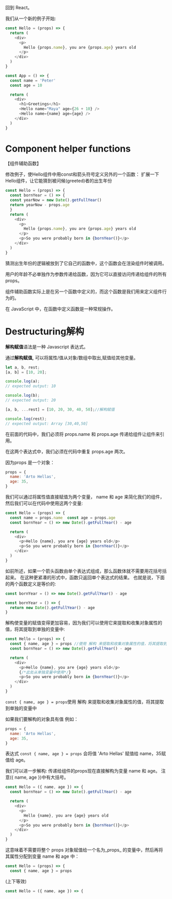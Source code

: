 回到 React。

我们从一个新的例子开始:

```js
const Hello = (props) => {
  return (
    <div>
      <p>
        Hello {props.name}, you are {props.age} years old
      </p>
    </div>
  )
}

const App = () => {
  const name = 'Peter'
  const age = 10

  return (
    <div>
      <h1>Greetings</h1>
      <Hello name="Maya" age={26 + 10} />
      <Hello name={name} age={age} />
    </div>
  )
}
```

# Component helper functions

【组件辅助函数】

修改例子，使Hello组件中用const和箭头符号定义另外的一个函数：
扩展一下Hello组件，让它能猜到被问候(greeted)者的出生年份
```js
const Hello = (props) => {
  const bornYear = () => {    
  const yearNow = new Date().getFullYear()    
  return yearNow - props.age  
  }
  return (
    <div>
      <p>
        Hello {props.name}, you are {props.age} years old
      </p>
      <p>So you were probably born in {bornYear()}</p>    
    </div>
  )
}
```
猜测出生年份的逻辑被放到了它自己的函数中，这个函数会在渲染组件时被调用。

用户的年龄不必单独作为参数传递给函数，因为它可以直接访问传递给组件的所有props。

组件辅助函数实际上是在另一个函数中定义的，而这个函数是我们用来定义组件行为的。

在 JavaScript 中，在函数中定义函数是一种常规操作。

# Destructuring解构
**解构赋值**语法是一种 Javascript 表达式。

通过**解构赋值,** 可以将属性/值从对象/数组中取出,赋值给其他变量。

```js
let a, b, rest;
[a, b] = [10, 20];

console.log(a);
// expected output: 10

console.log(b);
// expected output: 20

[a, b, ...rest] = [10, 20, 30, 40, 50];//解构赋值

console.log(rest);
// expected output: Array [30,40,50]
```

在前面的代码中，我们必须将 props.name 和 props.age 传递给组件让组件来引用。 

在这两个表达式中，我们必须在代码中重复 props.age 两次。

因为props 是一个对象：
```js
props = {
  name: 'Arto Hellas',
  age: 35,
}
```

我们可以通过将属性值直接赋值为两个变量， name 和 age 来简化我们的组件，然后我们可以在代码中使用这两个变量:

```js
const Hello = (props) => {
  const name = props.name  const age = props.age
  const bornYear = () => new Date().getFullYear() - age

  return (
    <div>
      <p>Hello {name}, you are {age} years old</p>
      <p>So you were probably born in {bornYear()}</p>
    </div>
  )
}
```

 如前所述，如果一个箭头函数由单个表达式组成，那么函数体就不需要用花括号括起来。 在这种更紧凑的形式中，函数只返回单个表达式的结果。
也就是说，下面的两个函数定义是等价的:

```js
const bornYear = () => new Date().getFullYear() - age

const bornYear = () => {
  return new Date().getFullYear() - age
}
```

解构使变量的赋值变得更加容易，因为我们可以使用它来提取和收集对象属性的值，将其提取到单独的变量中:

```js
const Hello = (props) => {
  const { name, age } = props //使用 解构 来提取和收集对象属性的值，将其提取到单独的变量中
  const bornYear = () => new Date().getFullYear() - age

  return (
    <div>
      <p>Hello {name}, you are {age} years old</p>
      {/*此处从单独变量中使用*/}
      <p>So you were probably born in {bornYear()}</p>
    </div>
  )
}
```

`const { name, age } = props`使用 解构 来提取和收集对象属性的值，将其提取到单独的变量中

如果我们要解构的对象具有值
例如：
```js
props = {
  name: 'Arto Hellas',
  age: 35,
}
```

表达式 `const { name, age } = props` 会将值 'Arto Hellas' 赋值给 name，35赋值给 age。

我们可以进一步解构:
传递给组件的props现在直接解构为变量 name 和 age。
注意({ name, age })中有大括号。
```js
const Hello = ({ name, age }) => {
  const bornYear = () => new Date().getFullYear() - age

  return (
    <div>
      <p>
        Hello {name}, you are {age} years old
      </p>
      <p>So you were probably born in {bornYear()}</p>
    </div>
  )
}
```
这意味着不需要将整个 props 对象赋值给一个名为_props_ 的变量中，然后再将其属性分配到变量 name 和 age 中：
```js
const Hello = (props) => {
  const { name, age } = props
```
(上下等效)
```js
const Hello = ({ name, age }) => {
```